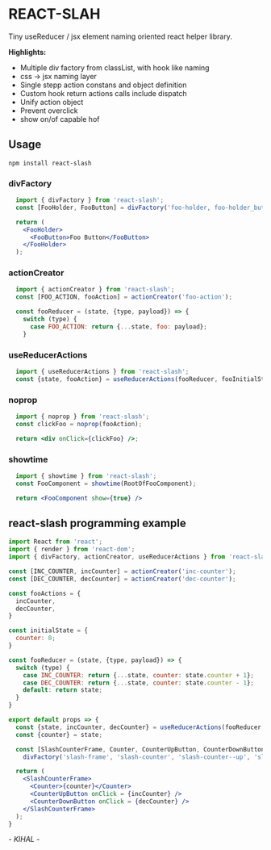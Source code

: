 # REACT-SLAH
Tiny useReducer / jsx element naming oriented react helper library.

**Highlights:**
- Multiple div factory from classList, with hook like naming
- css -> jsx naming layer
- Single stepp action constans and object definition
- Custom hook return actions calls include dispatch
- Unify action object
- Prevent overclick
- show on/of capable hof

## Usage
```npm install react-slash```

### divFactory
```jsx
  import { divFactory } from 'react-slash';
  const [FooHolder, FooButton] = divFactory('foo-holder, foo-holder_button');

  return (
    <FooHolder>
      <FooButton>Foo Button</FooButton>
    </FooHolder>
  );
```

### actionCreator
```jsx
  import { actionCreator } from 'react-slash';
  const [FOO_ACTION, fooAction] = actionCreator('foo-action');

  const fooReducer = (state, {type, payload}) => {
    switch (type) {
      case FOO_ACTION: return {...state, foo: payload};
    }
```

### useReducerActions
```jsx
  import { useReducerActions } from 'react-slash';
  const {state, fooAction} = useReducerActions(fooReducer, fooInitialState, {fooAction});
```

### noprop
```jsx
  import { noprop } from 'react-slash';
  const clickFoo = noprop(fooAction);

  return <div onClick={clickFoo} />;
```

### showtime
```jsx
  import { showtime } from 'react-slash';
  const FooComponent = showtime(RootOfFooComponent);

  return <FooComponent show={true} />
```

## react-slash programming example

```jsx
import React from 'react';
import { render } from 'react-dom';
import { divFactory, actionCreator, useReducerActions } from 'react-slash';

const [INC_COUNTER, incCounter] = actionCreator('inc-counter');
const [DEC_COUNTER, decCounter] = actionCreator('dec-counter');

const fooActions = {
  incCounter,
  decCounter,
}

const initialState = {
  counter: 0;
}

const fooReducer = (state, {type, payload}) => {
  switch (type) {
    case INC_COUNTER: return {...state, counter: state.counter + 1};
    case DEC_COUNTER: return {...state, counter: state.counter - 1};
    default: return state;
  }
}

export default props => {
  const {state, incCounter, decCounter} = useReducerActions(fooReducer, initialState, fooActions);
  const {counter} = state;

  const [SlashCounterFrame, Counter, CounterUpButton, CounterDownButton] = 
    divFactory('slash-frame', 'slash-counter', 'slash-counter--up', 'slash-counter--down');

  return (
    <SlashCounterFrame>
      <Counter>{counter}</Counter>
      <CounterUpButton onClick = {incCounter} />
      <CounterDownButton onClick = {decCounter} />
    </SlashCounterFrame>
  );
}
```

*- KIHAL -*